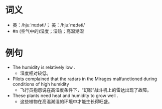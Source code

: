 # 词义
- 英：/hjuːˈmɪdəti/； 美：/hjuːˈmɪdəti/
- #n (空气中的)湿度；湿热；高温潮湿
# 例句
- The humidity is relatively low .
	- 湿度相对较低。
- Pilots complained that the radars in the Mirages malfunctioned during conditions of high humidity
	- 飞行员抱怨说在高湿度条件下，“幻影”战斗机上的雷达出现了故障。
- These plants need heat and humidity to grow well .
	- 这些植物在高温潮湿的环境中才能生长得旺盛。
